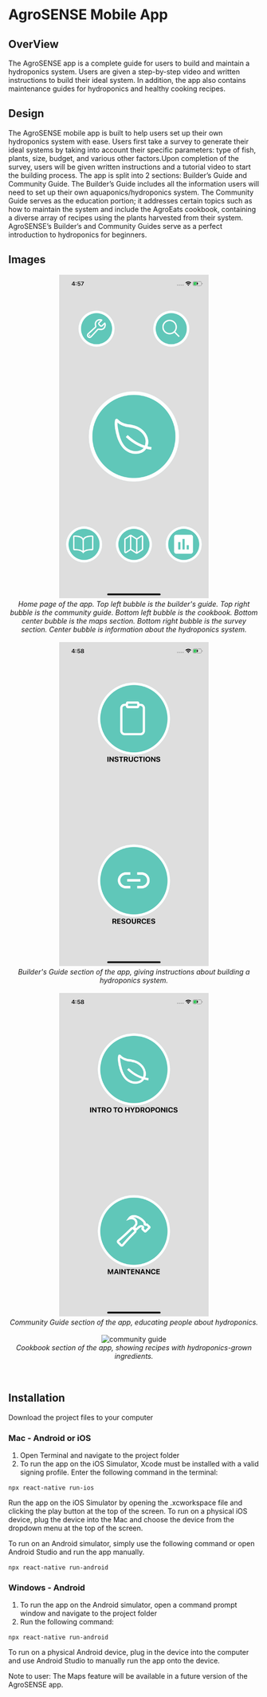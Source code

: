 # AgroSENSE Mobile App

## OverView 
The AgroSENSE app is a complete guide for users to build and maintain a hydroponics system. Users are given a step-by-step video and written instructions to build their ideal system. In addition, the app also contains maintenance guides for hydroponics and healthy cooking recipes.

## Design
The AgroSENSE mobile app is built to help users set up their own hydroponics system with ease. Users first take a survey to generate their ideal systems by taking into account their specific parameters: type of fish, plants, size, budget, and various other factors.Upon completion of the survey, users will be given written instructions and a tutorial video to start the building process. The app is split into 2 sections: Builder’s Guide and Community Guide. The Builder’s Guide includes all the information users will need to set up their own aquaponics/hydroponics system. The Community Guide serves as the education portion; it addresses certain topics such as how to maintain the system and include the AgroEats cookbook, containing a diverse array of recipes using the plants harvested from their system. AgroSENSE’s  Builder’s and Community Guides  serve as a perfect introduction to hydroponics for beginners.


## Images

<div style="text-align:center"><img src="AgroSENSE/screenshots/homepage.png" alt="homepage" width="300" style="align-self: center;"/></div>

<div style="text-align: center;"><i>Home page of the app. Top left bubble is the builder's guide. Top right bubble is the community guide. Bottom left bubble is the cookbook. Bottom center bubble is the maps section. Bottom right bubble is the survey section. Center bubble is information about the hydroponics system.</i></div>
<br>

<div style="text-align:center"><img src="AgroSENSE/screenshots/buildguide.png" alt="builder guide" width="300" style="align-self: center;"/></div>

<div style="text-align: center;"><i>Builder's Guide section of the app, giving instructions about building a hydroponics system.</i></div>
<br>

<div style="text-align:center"><img src="AgroSENSE/screenshots/commguide.png" alt="community guide" width="300" style="align-self: center;"/></div>

<div style="text-align: center;"><i>Community Guide section of the app, educating people about hydroponics.</i></div>
<br>

<div style="text-align:center"><img src="AgroSENSE/screenshots/cookbook.gif" alt="community guide" width="300" style="align-self: center;"/></div>

<div style="text-align: center;"><i>Cookbook section of the app, showing recipes with hydroponics-grown ingredients.</i></div>

<br>
<br>

## Installation
Download the project files to your computer

### Mac - Android or iOS
1. Open Terminal and navigate to the project folder
1. To run the app on the iOS Simulator, Xcode must be installed with a valid signing profile. Enter the following command in the terminal: 
```
npx react-native run-ios
```

Run the app on the iOS Simulator by opening the .xcworkspace file and clicking the play button at the top of the screen. To run on a physical iOS device, plug the device into the Mac and choose the device from the dropdown menu at the top of the screen.


To run on an Android simulator, simply use the following command or open Android Studio and run the app manually.
```
npx react-native run-android
```

### Windows - Android
1. To run the app on the Android simulator, open a command prompt window and navigate to the project folder
2. Run the following command: 
```
npx react-native run-android
```
To run on a physical Android device, plug in the device into the computer and use Android Studio to manually run the app onto the device.


Note to user: The Maps feature will be available in a future version of the AgroSENSE app.